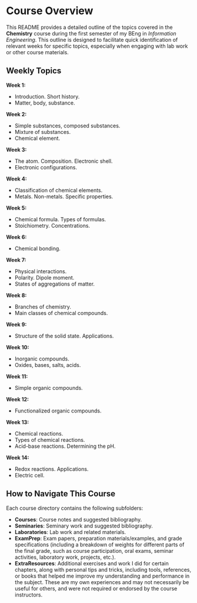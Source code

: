 # Course Overview

This README provides a detailed outline of the topics covered in the **Chemistry** course during the first semester of my BEng in _Information Engineering_. This outline is designed to facilitate quick identification of relevant weeks for specific topics, especially when engaging with lab work or other course materials.

## Weekly Topics

**Week 1:** 
- Introduction. Short history.
- Matter, body, substance.

**Week 2:**
- Simple substances, composed substances.
- Mixture of substances.
- Chemical element.

**Week 3:**
- The atom. Composition. Electronic shell.
- Electronic configurations.

**Week 4:**
- Classification of chemical elements.
- Metals. Non-metals. Specific properties.

**Week 5:**
- Chemical formula. Types of formulas.
- Stoichiometry. Concentrations.

**Week 6:**
- Chemical bonding.

**Week 7:**
- Physical interactions.
- Polarity. Dipole moment.
- States of aggregations of matter.

**Week 8:**
- Branches of chemistry.
- Main classes of chemical compounds.

**Week 9:**
- Structure of the solid state. Applications. 

**Week 10:**
- Inorganic compounds.
- Oxides, bases, salts, acids.

**Week 11:**
- Simple organic compounds.

**Week 12:**
- Functionalized organic compounds.

**Week 13:**
- Chemical reactions.
- Types of chemical reactions.
- Acid-base reactions. Determining the pH.

**Week 14:**
- Redox reactions. Applications.
- Electric cell.

## How to Navigate This Course

Each course directory contains the following subfolders:

- **Courses**: Course notes and suggested bibliography.
- **Seminaries**: Seminary work and suggested bibliography.
- **Laboratories**: Lab work and related materials.
- **ExamPrep**: Exam papers, preparation materials/examples, and grade specifications (including a breakdown of weights for different parts of the final grade, such as course participation, oral exams, seminar activities, laboratory work, projects, etc.).
- **ExtraResources**: Additional exercises and work I did for certain chapters, along with personal tips and tricks, including tools, references, or books that helped me improve my understanding and performance in the subject. These are my own experiences and may not necessarily be useful for others, and were not required or endorsed by the course instructors.

